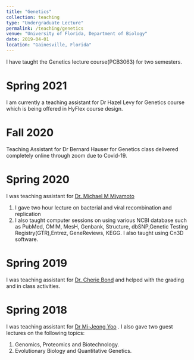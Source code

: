 ```yaml
---
title: "Genetics"
collection: teaching
type: "Undergraduate Lecture"
permalink: /teaching/genetics
venue: "University of Florida, Department of Biology"
date: 2019-04-01
location: "Gainesville, Florida"
---
```


I have taught the Genetics lecture course(PCB3063) for two semesters.


Spring 2021
======
I am currently a teaching assistant for Dr Hazel Levy for Genetics course which is being offered in HyFlex course design.

Fall 2020
======
Teaching Assistant for Dr Bernard Hauser for Genetics class delivered completely online through zoom due to Covid-19.

Spring 2020
======
I was teaching assistant for [Dr. Michael M Miyamoto](https://vivo.ufl.edu/display/n13251)
1. I gave two hour lecture on bacterial and viral recombination and replication
2. I also taught computer sessions on using various NCBI database such as PubMed, OMIM, MesH, Genbank, Structure, dbSNP,Genetic Testing Registry(GTR),Entrez, GeneReviews, KEGG. I also taught using Cn3D software.


Spring 2019
======
I was teaching assistant for [Dr. Cherie Bond](https://scholar.google.com/citations?user=bHQjOqIAAAAJ&hl=en) and helped with the grading and in class activities.

Spring 2018
======
I was teaching assistant for [Dr Mi-Jeong Yoo](https://www.clarkson.edu/people/michelle-yoo) . I also gave two guest lectures on the following topics:
1. Genomics, Proteomics and Biotechnology.
2. Evolutionary Biology and Quantitative Genetics.

